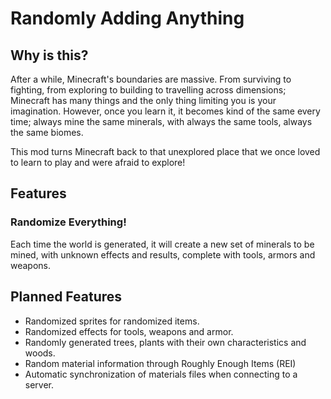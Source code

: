# Randomly Adding Anything

## Why is this?
After a while, Minecraft's boundaries are massive. From surviving to fighting, from exploring to building to travelling across dimensions; Minecraft has many things and the only thing limiting you is your imagination.
However, once you learn it, it becomes kind of the same every time; always mine the same minerals, with always the same tools, always the same biomes.

This mod turns Minecraft back to that unexplored place that we once loved to learn to play and were afraid to explore!

## Features

### Randomize Everything!

Each time the world is generated, it will create a new set of minerals to be mined, with unknown effects and results, complete with tools, armors and weapons.

## Planned Features

- Randomized sprites for randomized items.
- Randomized effects for tools, weapons and armor.
- Randomly generated trees, plants with their own characteristics and woods.
- Random material information through Roughly Enough Items (REI)
- Automatic synchronization of materials files when connecting to a server.